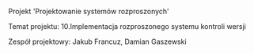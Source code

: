 Projekt 'Projektowanie systemów rozproszonych'

Temat projektu:
10.Implementacja rozproszonego systemu kontroli wersji

Zespół projektowy: Jakub Francuz, Damian Gaszewski